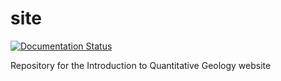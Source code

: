 # site

[![Documentation Status](https://readthedocs.org/projects/introqg-site/badge/?version=latest)](https://introqg-site.readthedocs.io/en/latest/?badge=latest)

Repository for the Introduction to Quantitative Geology website
